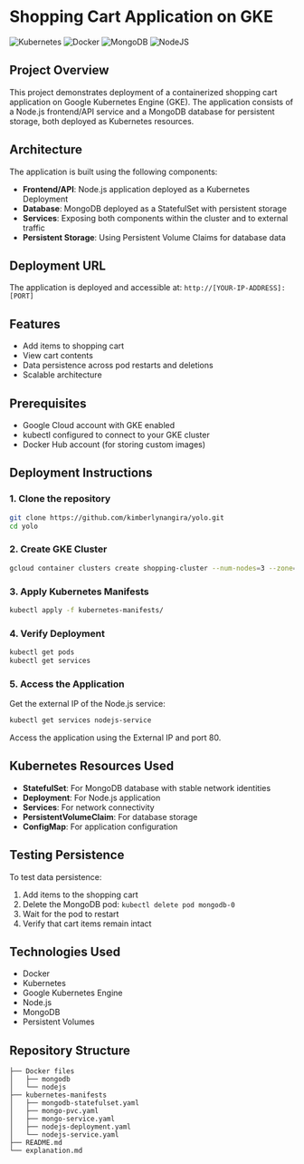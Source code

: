 # Shopping Cart Application on GKE

![Kubernetes](https://img.shields.io/badge/kubernetes-326CE5.svg?style=for-the-badge&logo=kubernetes&logoColor=white)
![Docker](https://img.shields.io/badge/docker-2496ED.svg?style=for-the-badge&logo=docker&logoColor=white)
![MongoDB](https://img.shields.io/badge/MongoDB-4EA94B?style=for-the-badge&logo=mongodb&logoColor=white)
![NodeJS](https://img.shields.io/badge/Node.js-339933?style=for-the-badge&logo=nodedotjs&logoColor=white)

## Project Overview
This project demonstrates deployment of a containerized shopping cart application on Google Kubernetes Engine (GKE). The application consists of a Node.js frontend/API service and a MongoDB database for persistent storage, both deployed as Kubernetes resources.

## Architecture
The application is built using the following components:
- **Frontend/API**: Node.js application deployed as a Kubernetes Deployment
- **Database**: MongoDB deployed as a StatefulSet with persistent storage
- **Services**: Exposing both components within the cluster and to external traffic
- **Persistent Storage**: Using Persistent Volume Claims for database data

## Deployment URL
The application is deployed and accessible at: `http://[YOUR-IP-ADDRESS]:[PORT]`

## Features
- Add items to shopping cart
- View cart contents
- Data persistence across pod restarts and deletions
- Scalable architecture

## Prerequisites
- Google Cloud account with GKE enabled
- kubectl configured to connect to your GKE cluster
- Docker Hub account (for storing custom images)

## Deployment Instructions

### 1. Clone the repository
```bash
git clone https://github.com/kimberlynangira/yolo.git
cd yolo
```

### 2. Create GKE Cluster
```bash
gcloud container clusters create shopping-cluster --num-nodes=3 --zone=us-central1-a
```

### 3. Apply Kubernetes Manifests
```bash
kubectl apply -f kubernetes-manifests/
```

### 4. Verify Deployment
```bash
kubectl get pods
kubectl get services
```

### 5. Access the Application
Get the external IP of the Node.js service:
```bash
kubectl get services nodejs-service
```
Access the application using the External IP and port 80.

## Kubernetes Resources Used
- **StatefulSet**: For MongoDB database with stable network identities
- **Deployment**: For Node.js application
- **Services**: For network connectivity
- **PersistentVolumeClaim**: For database storage
- **ConfigMap**: For application configuration

## Testing Persistence
To test data persistence:
1. Add items to the shopping cart
2. Delete the MongoDB pod: `kubectl delete pod mongodb-0`
3. Wait for the pod to restart
4. Verify that cart items remain intact

## Technologies Used
- Docker
- Kubernetes
- Google Kubernetes Engine
- Node.js
- MongoDB
- Persistent Volumes

## Repository Structure
```
├── Docker files
│   ├── mongodb
│   └── nodejs
├── kubernetes-manifests
│   ├── mongodb-statefulset.yaml
│   ├── mongo-pvc.yaml
│   ├── mongo-service.yaml
│   ├── nodejs-deployment.yaml
│   └── nodejs-service.yaml
├── README.md
└── explanation.md
```
